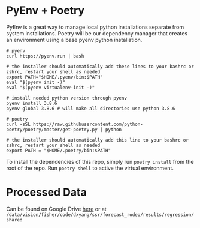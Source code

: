 # PyEnv + Poetry
PyEnv is a great way to manage local python installations separate from system installations. Poetry will be our dependency manager that creates an environment using a base pyenv python installation.

```
# pyenv
curl https://pyenv.run | bash

# the installer should automatically add these lines to your bashrc or zshrc, restart your shell as needed
export PATH="$HOME/.pyenv/bin:$PATH"
eval "$(pyenv init -)"
eval "$(pyenv virtualenv-init -)"

# install needed python version through pyenv
pyenv install 3.8.6
pyenv global 3.8.6 # will make all directories use python 3.8.6

# poetry
curl -sSL https://raw.githubusercontent.com/python-poetry/poetry/master/get-poetry.py | python

# the installer should automatically add this line to your bashrc or zshrc, restart your shell as needed
export PATH = "$HOME/.poetry/bin:$PATH"
```

To install the dependencies of this repo, simply run `poetry install` from the root of the repo. Run `poetry shell` to active the virtual environment.

# Processed Data
Can be found on Google Drive [here](https://drive.google.com/drive/folders/1bFJ64Q_NlbKc1J1um-tQFmT1xEBBYWhV?usp=sharing) or at `/data/vision/fisher/code/dxyang/ssr/forecast_rodeo/results/regression/shared`
